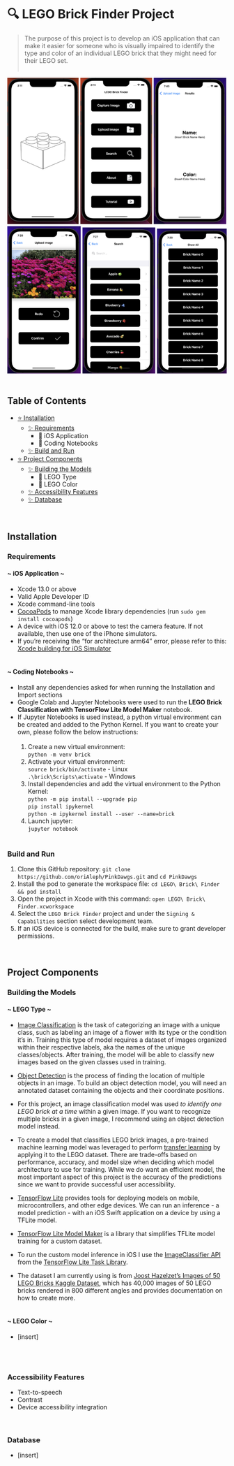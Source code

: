 # :mag:  LEGO Brick Finder Project

>The purpose of this project is to develop an iOS application that can make it easier for someone who is visually impaired to identify the type and color of an individual LEGO brick that they might need for their LEGO set.
<br /> <br />

![image](https://github.com/oriAleph/PinkDawgs/blob/main/demo.png)
<br /> <br />

## Table of Contents

- [:star: Installation](#installation)
  - [:sparkles: Requirements](#requirements)
    - :cherry_blossom: iOS Application
    - :cherry_blossom: Coding Notebooks
  - [:sparkles: Build and Run](#build-and-run)
- [:star: Project Components](#project-components)
  - [:sparkles: Building the Models](#building-the-models)
    - :hibiscus: LEGO Type
    - :hibiscus: LEGO Color
  - [:sparkles: Accessibility Features](#accessibility-features)
  - [:sparkles: Database](#database)
<br /> <br /> <br />

## Installation
### Requirements

#### ~ iOS Application ~
- Xcode 13.0 or above
- Valid Apple Developer ID
- Xcode command-line tools 
- [CocoaPods](https://guides.cocoapods.org/using/getting-started.html) to manage Xcode library dependencies (run `sudo gem install cocoapods`)
- A device with iOS 12.0 or above to test the camera feature. If not available, then use one of the iPhone simulators.
- If you’re receiving the “for architecture arm64” error, please refer to this: [Xcode building for iOS Simulator](https://stackoverflow.com/questions/63607158/xcode-building-for-ios-simulator-but-linking-in-an-object-file-built-for-ios-f)
<br /> <br />

#### ~ Coding Notebooks ~
- Install any dependencies asked for when running the Installation and Import sections
- Google Colab and Jupyter Notebooks were used to run the **LEGO Brick Classification with TensorFlow Lite Model Maker** notebook.
- If Jupyter Notebooks is used instead, a python virtual environment can be created and added to the Python Kernel. If you want to create your own, please follow the below instructions:
<br /><br />
  1. Create a new virtual environment: 
  <br /> `python -m venv brick`
  2. Activate your virtual environment: 
  <br /> `source brick/bin/activate` - Linux 
  <br /> `.\brick\Scripts\activate` - Windows
  3. Install dependencies and add the virtual environment to the Python Kernel: 
  <br /> `python -m pip install --upgrade pip` 
  <br /> `pip install ipykernel` 
  <br /> `python -m ipykernel install --user --name=brick`
  4. Launch jupyter: 
  <br /> `jupyter notebook`
<br /> <br />

### Build and Run

1. Clone this GitHub repository: `git clone https://github.com/oriAleph/PinkDawgs.git` and `cd PinkDawgs`
2. Install the pod to generate the workspace file: `cd LEGO\ Brick\ Finder && pod install`
3. Open the project in Xcode with this command: `open LEGO\ Brick\ Finder.xcworkspace`
4. Select the `LEGO Brick Finder` project and under the `Signing & Capabilities` section select development team.
5. If an iOS device is connected for the build, make sure to grant developer permissions.
<br /> <br /> <br />

## Project Components

### Building the Models

#### ~ LEGO Type ~

* [Image Classification](https://www.tensorflow.org/lite/examples/image_classification/overview) is the task of categorizing an image with a unique class, such as labeling an image of a flower with its type or the condition it’s in. Training this type of model requires a dataset of images organized within their respective labels, aka the names of the unique classes/objects. After training, the model will be able to classify new images based on the given classes used in training. 

* [Object Detection](https://machinelearningmastery.com/object-recognition-with-deep-learning/) is the process of finding the location of multiple objects in an image. To build an object detection model, you will need an annotated dataset containing the objects and their coordinate positions. 

* For this project, an image classification model was used *to identify one LEGO brick at a time* within a given image. If you want to recognize multiple bricks in a given image, I recommend using an object detection model instead.

* To create a model that classifies LEGO brick images, a pre-trained machine learning model was leveraged to perform [transfer learning](https://machinelearningmastery.com/how-to-use-transfer-learning-when-developing-convolutional-neural-network-models/) by applying it to the LEGO dataset. There are trade-offs based on performance, accuracy, and model size when deciding which model architecture to use for training. While we do want an efficient model, the most important aspect of this project is the accuracy of the predictions since we want to provide successful user accessibility.

* [TensorFlow Lite](https://www.tensorflow.org/lite/guide) provides tools for deploying models on mobile, microcontrollers, and other edge devices. We can run an inference - a model prediction - with an iOS Swift application on a device by using a TFLite model. 

* [TensorFlow Lite Model Maker](https://www.tensorflow.org/lite/models/modify/model_maker) is a library that simplifies TFLite model training for a custom dataset.

* To run the custom model inference in iOS I use the [ImageClassifier API](https://www.tensorflow.org/lite/inference_with_metadata/task_library/image_classifier) from the [TensorFlow Lite Task Library](https://www.tensorflow.org/lite/inference_with_metadata/task_library/overview).

* The dataset I am currently using is from [Joost Hazelzet’s Images of 50 LEGO Bricks Kaggle Dataset](https://www.kaggle.com/datasets/joosthazelzet/lego-brick-images), which has 40,000 images of 50 LEGO bricks rendered in 800 different angles and provides documentation on how to create more. 
<br /> <br />

#### ~ LEGO Color ~

* [insert]
<br /> <br /> <br /> <br /> 

### Accessibility Features

* Text-to-speech
* Contrast
* Device accessibility integration 
<br /> <br />  <br />

### Database

* [insert]
<br /> <br /> <br />
